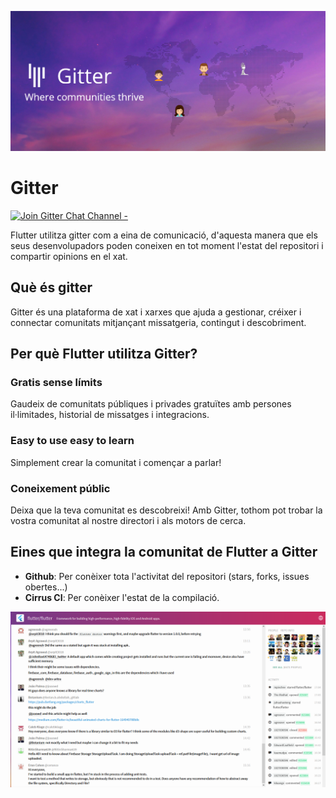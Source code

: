 <!-- TITLE: Mecanismes Comunicacio -->

![Gitter](/uploads/gitter.png "Gitter")
# Gitter 
[![Join Gitter Chat Channel -](https://badges.gitter.im/flutter/flutter.svg)](https://gitter.im/flutter/flutter?utm_source=badge&utm_medium=badge&utm_campaign=pr-badge&utm_content=badge)

Flutter utilitza gitter com a eina de comunicació, d'aquesta manera que els seus desenvolupadors poden coneixen en tot moment l'estat del repositori i compartir opinions en el xat.

## Què és gitter

Gitter és una plataforma de xat i xarxes que ajuda a gestionar, créixer i connectar comunitats mitjançant missatgeria, contingut i descobriment.

## Per què Flutter utilitza Gitter?

### Gratis sense límits

Gaudeix de comunitats públiques i privades gratuïtes amb persones il·limitades, historial de missatges i integracions.

### Easy to use easy to learn

Simplement crear la comunitat i començar a parlar!

### Coneixement públic

Deixa que la teva comunitat es descobreixi! Amb Gitter, tothom pot trobar la vostra comunitat al nostre directori i als motors de cerca.

## Eines que integra la comunitat de Flutter a Gitter

- **Github**: Per conèixer tota l'activitat del repositori (stars, forks, issues obertes...)
- **Cirrus CI**: Per conèixer l'estat de la compilació.

![Gitter Flutter](/uploads/gitter-flutter.png "Gitter Flutter")

